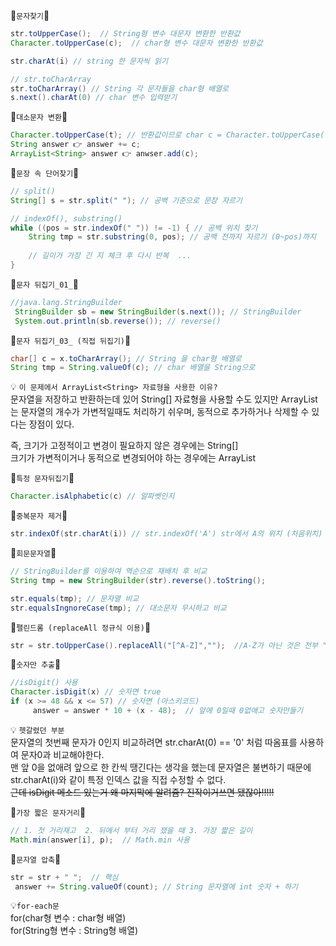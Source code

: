 🐣`문자찾기`🐣

```java
str.toUpperCase();  // String형 변수 대문자 변환한 반환값
Character.toUpperCase(c);  // char형 변수 대문자 변환한 반환값

str.charAt(i) // string 한 문자씩 읽기   

// str.toCharArray
str.toCharArray() // String 각 문자들을 char형 배열로 
s.next().charAt(0) // char 변수 입력받기
```

🐣`대소문자 변환`🐣
```java
Character.toUpperCase(t); // 반환값이므로 char c = Character.toUpperCase(t); 이런 형태
String answer 👉 answer += c;
ArrayList<String> answer 👉 anwser.add(c);
```

🐣`문장 속 단어찾기`🐣

```java
// split()
String[] s = str.split(" "); // 공백 기준으로 문장 자르기

// indexOf(), substring() 
while ((pos = str.indexOf(" ")) != -1) { // 공백 위치 찾기
    String tmp = str.substring(0, pos); // 공백 전까지 자르기 (0~pos)까지
    
    // 길이가 가장 긴 지 체크 후 다시 반복  ...
}
```

🐣`문자 뒤집기_01_`🐣
```java
//java.lang.StringBuilder 
 StringBuilder sb = new StringBuilder(s.next()); // StringBuilder 
 System.out.println(sb.reverse()); // reverse()
```

🐣`문자 뒤집기_03_ (직접 뒤집기)`🐣
```java
char[] c = x.toCharArray(); // String 을 char형 배열로
String tmp = String.valueOf(c); // char 배열을 String으로
```

💡 `이 문제에서 ArrayList<String> 자료형을 사용한 이유?`<br/>
문자열을 저장하고 반환하는데 있어 String[] 자료형을 사용할 수도 있지만
ArrayList는 문자열의 개수가 가변적일때도 처리하기 쉬우며, 동적으로 추가하거나 삭제할 수 있다는 장점이 있다. 

즉, 크기가 고정적이고 변경이 필요하지 않은 경우에는 String[]<br/>
크기가 가변적이거나 동적으로 변경되어야 하는 경우에는 ArrayList<String>  <br/>

🐣`특정 문자뒤집기`🐣
```java
Character.isAlphabetic(c) // 알파벳인지
```

🐣`중복문자 제거`🐣
```java
str.indexOf(str.charAt(i)) // str.indexOf('A') str에서 A의 위치 (처음위치)
```

🐣`회문문자열`🐣
```java
// StringBuilder를 이용하여 역순으로 재배치 후 비교
String tmp = new StringBuilder(str).reverse().toString(); 

str.equals(tmp); // 문자열 비교 
str.equalsIngnoreCase(tmp); // 대소문자 무시하고 비교 
```

🐣`팰린드롬 (replaceAll 정규식 이용)`🐣
```java
str = str.toUpperCase().replaceAll("[^A-Z]","");  //A-Z가 아닌 것은 전부 ""로 대체 
```

🐣`숫자만 추출`🐣
```java
//isDigit() 사용
Character.isDigit(x) // 숫자면 true
if (x >= 48 && x <= 57) // 숫자면 (아스키코드)
     answer = answer * 10 + (x - 48);  // 앞에 0일때 0없애고 숫자만들기 
```
💡 `헷갈렸던 부분`<br/>
문자열의 첫번째 문자가 0인지 비교하려면 str.charAt(0) == '0' 처럼 따옴표를 사용하여 문자0과 비교해야한다. <br/>
맨 앞 0을 없애려 앞으로 한 칸씩 땡긴다는 생각을 했는데 문자열은 불변하기 때문에 str.charAt(i)와 같이 특정 인덱스 값을 직접 수정할 수 없다. <br/>
~~근데 isDigit 메소드 있는거 왜 마지막에 알려쥼? 진작이거쓰면 됐잖아!!!!!~~ 
<br/>

🐣`가장 짧은 문자거리`🐣
```java
// 1. 첫 거리재고  2. 뒤에서 부터 거리 쟀을 때 3. 가장 짧은 길이
Math.min(answer[i], p);  // Math.min 사용
```

🐣`문자열 압축`🐣
```java
str = str + " ";  // 핵심 
 answer += String.valueOf(count); // String 문자열에 int 숫자 + 하기
```

💡`for-each문` <br/>
for(char형 변수 : char형 배열)  <br/> 
for(String형 변수 : String형 배열) <br/><br/>
